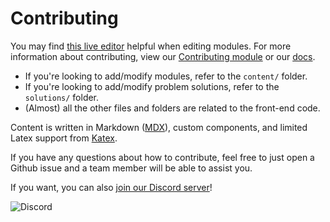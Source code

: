 # Contributing

You may find [this live editor](https://usaco.guide/editor) helpful when editing
modules. For more information about contributing, view our
[Contributing module](https://usaco.guide/general/contributing) or our
[docs](docs).

- If you're looking to add/modify modules, refer to the `content/` folder.
- If you're looking to add/modify problem solutions, refer to the `solutions/`
  folder.
- (Almost) all the other files and folders are related to the front-end code.

Content is written in Markdown ([MDX](https://mdxjs.com/)), custom components,
and limited Latex support from [Katex](https://katex.org/).

If you have any questions about how to contribute, feel free to just open a
Github issue and a team member will be able to assist you.

If you want, you can also
[join our Discord server](https://discord.gg/UKbyewj2Ft)!

![Discord](https://img.shields.io/discord/717477028072521797?label=Discord&style=for-the-badge)
